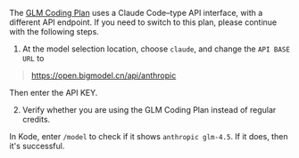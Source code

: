 The [GLM Coding Plan](https://bigmodel.cn/claude-code) uses a Claude Code–type API interface, with a different API endpoint.
If you need to switch to this plan, please continue with the following steps.

1. At the model selection location, choose `claude`, and change the `API BASE URL` to 

> https://open.bigmodel.cn/api/anthropic

Then enter the API KEY.

2. Verify whether you are using the GLM Coding Plan instead of regular credits.

In Kode, enter `/model` to check if it shows `anthropic glm-4.5`. If it does, then it's successful.